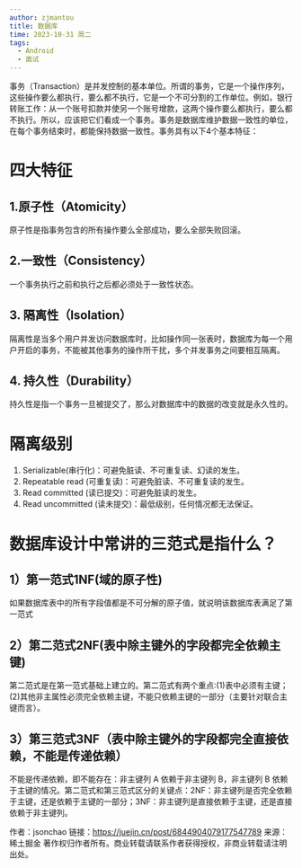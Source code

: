 ```yaml
---
author: zjmantou
title: 数据库
time: 2023-10-31 周二
tags:
  - Android
  - 面试
---
```

事务（Transaction）是并发控制的基本单位。所谓的事务，它是一个操作序列，这些操作要么都执行，要么都不执行，它是一个不可分割的工作单位。例如，银行转账工作：从一个账号扣款并使另一个账号增款，这两个操作要么都执行，要么都不执行。所以，应该把它们看成一个事务。事务是数据库维护数据一致性的单位，在每个事务结束时，都能保持数据一致性。事务具有以下4个基本特征：

  
# 四大特征

## 1.原子性（Atomicity）

原子性是指事务包含的所有操作要么全部成功，要么全部失败回滚。

## 2.一致性（Consistency）

一个事务执行之前和执行之后都必须处于一致性状态。

## 3. 隔离性（Isolation）

隔离性是当多个用户并发访问数据库时，比如操作同一张表时，数据库为每一个用户开启的事务，不能被其他事务的操作所干扰，多个并发事务之间要相互隔离。

## 4. 持久性（Durability）

持久性是指一个事务一旦被提交了，那么对数据库中的数据的改变就是永久性的。

# 隔离级别

1. Serializable(串行化)：可避免脏读、不可重复读、幻读的发生。
2. Repeatable read (可重复读)：可避免脏读、不可重复读的发生。
3. Read committed (读已提交)：可避免脏读的发生。
4. Read uncommitted (读未提交)：最低级别，任何情况都无法保证。

# 数据库设计中常讲的三范式是指什么？

## 1）第一范式1NF(域的原子性)

如果数据库表中的所有字段值都是不可分解的原子值，就说明该数据库表满足了第一范式
## 2）第二范式2NF(表中除主键外的字段都完全依赖主键)

第二范式是在第一范式基础上建立的。第二范式有两个重点:(1)表中必须有主键；(2)其他非主属性必须完全依赖主键，不能只依赖主键的一部分（主要针对联合主键而言）。
## 3）第三范式3NF（表中除主键外的字段都完全直接依赖，不能是传递依赖）

不能是传递依赖，即不能存在：非主键列 A 依赖于非主键列 B，非主键列 B 依赖于主键的情况。第二范式和第三范式区分的关键点：2NF：非主键列是否完全依赖于主键，还是依赖于主键的一部分；3NF：非主键列是直接依赖于主键，还是直接依赖于非主键列。

作者：jsonchao
链接：https://juejin.cn/post/6844904079177547789
来源：稀土掘金
著作权归作者所有。商业转载请联系作者获得授权，非商业转载请注明出处。